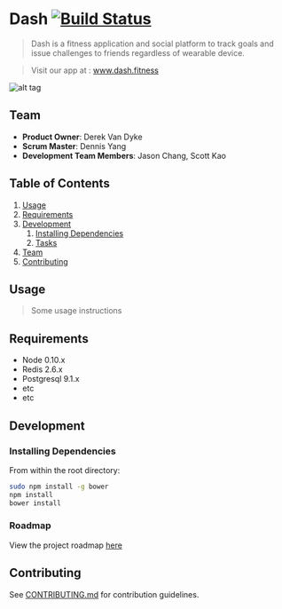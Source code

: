 
# Dash [![Build Status](https://travis-ci.org/Benevolent-Nautilus/Benevolent-Nautilus.svg?branch=master)](https://travis-ci.org/Benevolent-Nautilus/Benevolent-Nautilus)

> Dash is a fitness application and social platform to track goals and issue challenges to friends regardless of wearable device.

> Visit our app at : www.dash.fitness

![alt tag](http://i.giphy.com/IThjAlJnD9WNO.gif)

## Team

  - __Product Owner__: Derek Van Dyke
  - __Scrum Master__: Dennis Yang
  - __Development Team Members__:  Jason Chang, Scott Kao

## Table of Contents

1. [Usage](#Usage)
1. [Requirements](#requirements)
1. [Development](#development)
    1. [Installing Dependencies](#installing-dependencies)
    1. [Tasks](#tasks)
1. [Team](#team)
1. [Contributing](#contributing)

## Usage

> Some usage instructions

## Requirements

- Node 0.10.x
- Redis 2.6.x
- Postgresql 9.1.x
- etc
- etc

## Development

### Installing Dependencies

From within the root directory:

```sh
sudo npm install -g bower
npm install
bower install
```

### Roadmap

View the project roadmap [here](LINK_TO_PROJECT_ISSUES)


## Contributing

See [CONTRIBUTING.md](CONTRIBUTING.md) for contribution guidelines.
